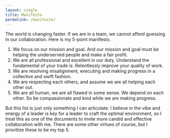 ```yaml
---
layout: single
title: Manifesto
permalink: /manifesto/
---
```

The world is changing faster. If we are in a team, we cannot afford guessing in our collaboration. Here is my 5-point manifesto.

1. We focus on our mission and goal. And our mission and goal must be helping the underserved people and make a fair profit.
2. We are all professional and excellent in our duty. Understand the fundamental of your trade is. Relentlessly improve your quality of work.
3. We are resolving misalignment, executing and making progress in a collective and swift fashion.
4. We are respecting each others, and assume we are all helping each other out.
5. We are all human, we are all flawed in some sense. We depend on each other. So be compassionate and kind while we are making progress.

But this list is just only something I can articulate. I believe in the vibe and energy of a leader is key for a leader to craft the optimal environment, so I treat this as one of the documents to invite more candid and effective collaboration with me. There are some other virtues of course, but I prioritize these to be my top 5.
